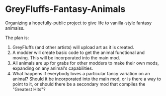 # GreyFluffs-Fantasy-Animals
Organizing a hopefully-public project to give life to vanilla-style fantasy animalss.

The plan is:

1. GreyFluffs (and other artists) will upload art as it is created.
2. A modder will create basic code to get the animal functional and moving. This will be incorporated into the main mod.
3. All animals are up for grabs for other modders to make their own mods, expanding on any animal's capabilities.
4. What happens if everybody loves a particular fancy variation on an animal?  Should it be incorporated into the main mod, or is there a way to point to it, or should there be a secondary mod that compiles the "Greatest Hits"?
